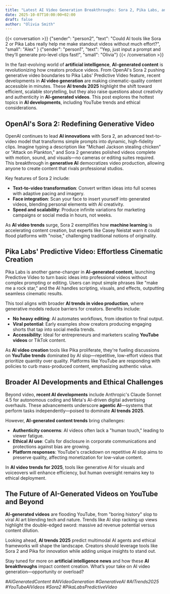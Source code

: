 ```yaml
---
title: "Latest AI Video Generation Breakthroughs: Sora 2, Pika Labs, and the Future of Content Creation"
date: 2025-10-07T10:00:00+02:00
draft: false
author: "Olivia Smith"
---
```


{{< conversation >}}
{"sender": "person2", "text": "Could AI tools like Sora 2 or Pika Labs really help me make standout videos without much effort?", "small": "Alex" }
{"sender": "person1", "text": "Yep, just input a prompt and they’ll generate pro-level clips fast!", "small": "Olivia"}
{{< /conversation >}}

In the fast-evolving world of **artificial intelligence**, **AI-generated content** is revolutionizing how creators produce videos. From OpenAI's Sora 2 pushing generative video boundaries to Pika Labs' Predictive Video feature, recent developments in **AI video generation** are making cinematic-quality content accessible in minutes. These **AI trends 2025** highlight the shift toward efficient, scalable storytelling, but they also raise questions about creativity and authenticity in **AI-generated videos**. This post explores the hottest topics in **AI developments**, including YouTube trends and ethical considerations.

## OpenAI's Sora 2: Redefining Generative Video

OpenAI continues to lead **AI innovations** with Sora 2, an advanced text-to-video model that transforms simple prompts into dynamic, high-fidelity clips. Imagine typing a description like "Michael Jackson stealing chicken" or "Attack on Plankton," and Sora 2 generates polished videos complete with motion, sound, and visuals—no cameras or editing suites required. This breakthrough in **generative AI** democratizes video production, allowing anyone to create content that rivals professional studios.

Key features of Sora 2 include:
- **Text-to-video transformation**: Convert written ideas into full scenes with adaptive pacing and imagery.
- **Face integration**: Scan your face to insert yourself into generated videos, blending personal elements with AI creativity.
- **Speed and scalability**: Produce infinite variations for marketing campaigns or social media in hours, not weeks.

As **AI video trends** surge, Sora 2 exemplifies how **machine learning** is accelerating content creation, but experts like Casey Neistat warn it could flood platforms with "noise," challenging traditional notions of originality.

## Pika Labs' Predictive Video: Effortless Cinematic Creation

Pika Labs is another game-changer in **AI-generated content**, launching Predictive Video to turn basic ideas into professional videos without complex prompting or editing. Users can input simple phrases like "make me a rock star," and the AI handles scripting, visuals, and effects, outputting seamless cinematic results.

This tool aligns with broader **AI trends in video production**, where generative models reduce barriers for creators. Benefits include:
- **No heavy editing**: AI automates workflows, from ideation to final output.
- **Viral potential**: Early examples show creators producing engaging shorts that tap into social media trends.
- **Accessibility**: Ideal for entrepreneurs and marketers scaling **YouTube videos** or TikTok content.

As **AI video creation** tools like Pika proliferate, they're fueling discussions on **YouTube trends** dominated by AI slop—repetitive, low-effort videos that prioritize quantity over quality. Platforms like YouTube are responding with policies to curb mass-produced content, emphasizing authentic value.

## Broader AI Developments and Ethical Challenges

Beyond video, **recent AI developments** include Anthropic's Claude Sonnet 4.5 for autonomous coding and Meta's AI-driven digital advertising overhauls. These advancements underscore **agentic AI**—systems that perform tasks independently—poised to dominate **AI trends 2025**.

However, **AI-generated content trends** bring challenges:
- **Authenticity concerns**: AI videos often lack a "human touch," leading to viewer fatigue.
- **Ethical AI use**: Calls for disclosure in corporate communications and protections against bias are growing.
- **Platform responses**: YouTube's crackdown on repetitive AI slop aims to preserve quality, affecting monetization for low-value content.

In **AI video trends for 2025**, tools like generative AI for visuals and voiceovers will enhance efficiency, but human oversight remains key to ethical deployment.

## The Future of AI-Generated Videos on YouTube and Beyond

**AI-generated videos** are flooding YouTube, from "boring history" slop to viral AI art blending tech and nature. Trends like AI slop racking up views highlight the double-edged sword: massive ad revenue potential versus content dilution.

Looking ahead, **AI trends 2025** predict multimodal AI agents and ethical frameworks will shape the landscape. Creators should leverage tools like Sora 2 and Pika for innovation while adding unique insights to stand out.

Stay tuned for more on **artificial intelligence news** and how these **AI breakthroughs** impact content creation. What’s your take on AI video generation—opportunity or overload? 

*#AIGeneratedContent #AIVideoGeneration #GenerativeAI #AITrends2025 #YouTubeAIVideos #Sora2 #PikaLabsPredictiveVideo*